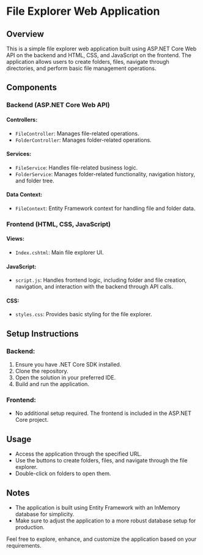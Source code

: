# File Explorer Web Application

## Overview

This is a simple file explorer web application built using ASP.NET Core Web API on the backend and HTML, CSS, and JavaScript on the frontend. The application allows users to create folders, files, navigate through directories, and perform basic file management operations.

## Components

### Backend (ASP.NET Core Web API)

#### Controllers:

- `FileController`: Manages file-related operations.
- `FolderController`: Manages folder-related operations.

#### Services:

- `FileService`: Handles file-related business logic.
- `FolderService`: Manages folder-related functionality, navigation history, and folder tree.

#### Data Context:

- `FileContext`: Entity Framework context for handling file and folder data.

### Frontend (HTML, CSS, JavaScript)

#### Views:

- `Index.cshtml`: Main file explorer UI.

#### JavaScript:

- `script.js`: Handles frontend logic, including folder and file creation, navigation, and interaction with the backend through API calls.

#### CSS:

- `styles.css`: Provides basic styling for the file explorer.

## Setup Instructions

### Backend:

1. Ensure you have .NET Core SDK installed.
2. Clone the repository.
3. Open the solution in your preferred IDE.
4. Build and run the application.

### Frontend:

- No additional setup required. The frontend is included in the ASP.NET Core project.

## Usage

- Access the application through the specified URL.
- Use the buttons to create folders, files, and navigate through the file explorer.
- Double-click on folders to open them.

## Notes

- The application is built using Entity Framework with an InMemory database for simplicity.
- Make sure to adjust the application to a more robust database setup for production.

Feel free to explore, enhance, and customize the application based on your requirements.
